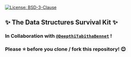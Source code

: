 [![License: BSD-3-Clause](https://img.shields.io/badge/License-BSD_3--Clause-yellow.svg?style=for-the-badge)](https://opensource.org/licenses/BSD-3-Clause)

## ✨ The Data Structures Survival Kit ✨

### In Collaboration with [`@DeepthiTabithaBennet`](https://github.com/DeepthiTabithaBennet) !

### Please ⭐ before you clone / fork this repository! 😊
